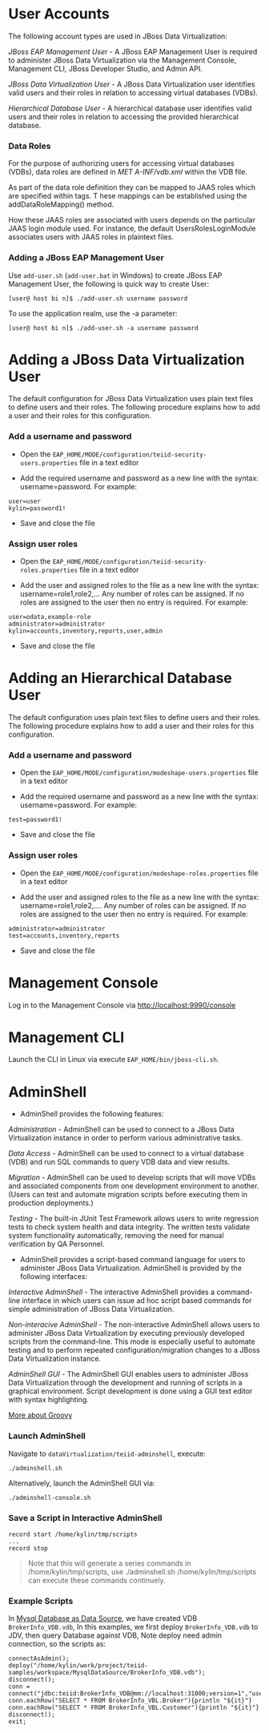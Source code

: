 # User Accounts

The following account types are used in JBoss Data Virtualization:

*JBoss EAP Management User* - A JBoss EAP Management User is required to administer JBoss Data Virtualization via the Management Console, Management CLI, JBoss Developer Studio, and Admin API.

*JBoss Data Virtualization User* - A JBoss Data Virtualization user identifies valid users and their roles in relation to accessing virtual databases (VDBs).

*Hierarchical Database User* - A hierarchical database user identifies valid users and their roles in relation to accessing the provided hierarchical database.

### Data Roles

For the purpose of authorizing users for accessing virtual databases (VDBs), data roles are defined in *MET A-INF/vdb.xml* within the VDB file.

As part of the data role definition they can be mapped to JAAS roles which are specified within <mapped-role-name> tags. T hese mappings can be established using the addDataRoleMapping() method.

How these JAAS roles are associated with users depends on the particular JAAS login module used. For instance, the default UsersRolesLoginModule associates users with JAAS roles in plaintext files.

### Adding a JBoss EAP Management User

Use `add-user.sh` (`add-user.bat` in Windows) to create JBoss EAP Management User, the following is quick way to create User:

~~~
[user@ host bi n]$ ./add-user.sh username password
~~~

To use the application realm, use the -a parameter:

~~~
[user@ host bi n]$ ./add-user.sh -a username password
~~~

# Adding a JBoss Data Virtualization User

The default configuration for JBoss Data Virtualization uses plain text files to define users and their roles. The following procedure explains how to add a user and their roles for this configuration.

### Add a username and password

* Open the `EAP_HOME/MODE/configuration/teiid-security-users.properties` file in a text editor

* Add the required username and password as a new line with the syntax: username=password. For example:

~~~
user=user
kylin=password1!
~~~

* Save and close the file

### Assign user roles

* Open the `EAP_HOME/MODE/configuration/teiid-security-roles.properties` file in a text editor

* Add the user and assigned roles to the file as a new line with the syntax: username=role1,role2,... Any number of roles can be assigned. If no roles are assigned to the user then no entry is required. For example:

~~~
user=odata,example-role
administrator=administrator
kylin=accounts,inventory,reports,user,admin
~~~

* Save and close the file

# Adding an Hierarchical Database User

The default configuration uses plain text files to define users and their roles. The following procedure explains how to add a user and their roles for this configuration.

### Add a username and password

* Open the `EAP_HOME/MODE/configuration/modeshape-users.properties` file in a text editor

* Add the required username and password as a new line with the syntax: username=password. For example:

~~~
test=password1!
~~~

* Save and close the file

### Assign user roles

* Open the `EAP_HOME/MODE/configuration/modeshape-roles.properties` file in a text editor

* Add the user and assigned roles to the file as a new line with the syntax: username=role1,role2,.... Any number of roles can be assigned. If no roles are assigned to the user then no entry is required. For example:

~~~
administrator=administrator
test=accounts,inventory,reports
~~~

* Save and close the file


# Management Console

Log in to the Management Console via [http://localhost:9990/console](http://localhost:9990/console)

# Management CLI

Launch the CLI in Linux via execute `EAP_HOME/bin/jboss-cli.sh`.

# AdminShell

* AdminShell provides the following features:

*Administration* - AdminShell can be used to connect to a JBoss Data Virtualization instance in order to perform various administrative tasks. 

*Data Access* - AdminShell can be used to connect to a virtual database (VDB) and run SQL commands to query VDB data and view results.

*Migration* - AdminShell can be used to develop scripts that will move VDBs and associated components from one development environment to another. (Users can test and automate migration scripts before executing them in production deployments.)

*Testing* - The built-in JUnit Test Framework allows users to write regression tests to check system health and data integrity. The written tests validate system functionality automatically, removing the need for manual verification by QA Personnel.

* AdminShell provides a script-based command language for users to administer JBoss Data Virtualization. AdminShell is provided by the following interfaces:

*Interactive AdminShell* - The interactive AdminShell provides a command-line interface in which users can issue ad hoc script based commands for simple administration of JBoss Data Virtualization.

*Non-interacive AdminShell* - The non-interactive AdminShell allows users to administer JBoss Data Virtualization by executing previously developed scripts from the command-line. This mode is especially useful to automate testing and to perform repeated configuration/migration changes to a JBoss Data Virtualization instance.

*AdminShell GUI* - The AdminShell GUI enables users to administer JBoss Data Virtualization through the development and running of scripts in a graphical environment. Script development is done using a GUI text editor with syntax highlighting.

[More about Groovy](http://groovy.codehaus.org/)

### Launch AdminShell

Navigate to `dataVirtualization/teiid-adminshell`, execute:

~~~
./adminshell.sh
~~~

Alternatively, launch the AdminShell GUI via:

~~~
./adminshell-console.sh
~~~

### Save a Script in Interactive AdminShell

~~~
record start /home/kylin/tmp/scripts
...
record stop
~~~

> Note that this will generate a series commands in /home/kylin/tmp/scripts, use ./adminshell.sh /home/kylin/tmp/scripts can execute these commands continuely.

### Example Scripts

In [Mysql Database as Data Source](jdv-mysqldatasource.md), we have created VDB `BrokerInfo_VDB.vdb`, In this examples, we first deploy `BrokerInfo_VDB.vdb` to JDV, then query Database against VDB, Note deploy need admin connection, so the scripts as:

~~~
connectAsAdmin();
deploy("/home/kylin/work/project/teiid-samples/workspace/MysqlDataSource/BrokerInfo_VDB.vdb");
disconnect();
conn = connect("jdbc:teiid:BrokerInfo_VDB@mm://localhost:31000;version=1","user","user");
conn.eachRow("SELECT * FROM BrokerInfo_VBL.Broker"){println "${it}"}
conn.eachRow("SELECT * FROM BrokerInfo_VBL.Customer"){println "${it}"}
disconnect();
exit;
~~~ 
